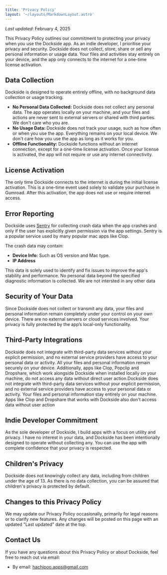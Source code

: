 ```yaml
---
title: 'Privacy Policy'
layout: '~/layouts/MarkdownLayout.astro'
---
```

_Last updated_: February 4, 2025

This Privacy Policy outlines our commitment to protecting your privacy when you use the Dockside app. As an indie developer, I prioritise your privacy and security. Dockside does not collect, store, share or sell any personal information or usage data. Your files and activities stay entirely on your device, and the app only connects to the internet for a one-time license activation.

## Data Collection

Dockside is designed to operate entirely offline, with no background data collection or usage tracking.

- **No Personal Data Collected:** Dockside does not collect any personal data. The app operates locally on your machine, and your files and actions are never sent to external servers or shared with third parties. We don't care who you are.
- **No Usage Data:** Dockside does not track your usage, such as how often or when you use the app. Everything remains on your local device. We don't care how you use the app as long as it works for you.
- **Offline Functionality:** Dockside functions without an internet connection, except for a one-time license activation. Once your license is activated, the app will not require or use any internet connectivity.

## License Activation

The only time Dockside connects to the internet is during the initial license activation. This is a one-time event used solely to validate your purchase in Gumroad. After this activation, the app does not use or require internet access.

## Error Reporting

Dockside uses [Sentry](https://sentry.io/) for collecting crash data when the app crashes and only if the user has explicitly given permission via the app settings. Sentry is a popular service used by many popular mac apps like Clop.

The crash data may contain:

- **Device Info:** Such as OS version and Mac type.
- **IP Address**

This data is solely used to identify and fix issues to improve the app's stability and performance. No personal data beyond the specified diagnostic information is collected. We are not intersted in any other data

## Security of Your Data

Since Dockside does not collect or transmit any data, your files and personal information remain completely under your control on your own device. There are no external servers or cloud services involved. Your privacy is fully protected by the app’s local-only functionality.

## Third-Party Integrations

Dockside does not integrate with third-party data services without your explicit permission, and no external service providers have access to your personal data or activity. All your files and personal information remain securely on your device. Additionally, apps like Clop, Popclip and Dropshare, which work alongside Dockside when installed locally on your machine, do not access any data without direct user action.Dockside does not integrate with third-party data services without your explicit permission, and no external service providers have access to your personal data or activity. Your files and personal information stay entirely on your machine. Apps like Clop and Dropshare that works with Dockside also don't access data without user action

## Indie Developer Commitment

As the sole developer of Dockside, I build apps with a focus on utility and privacy. I have no interest in your data, and Dockside has been intentionally designed to operate without collecting any. You can use the app with complete confidence that your privacy is respected.

## Children's Privacy

Dockside does not knowingly collect any data, including from children under the age of 13. As there is no data collection, you can be assured that children's privacy is protected by default.

## Changes to this Privacy Policy

We may update our Privacy Policy occasionally, primarily for legal reasons or to clarify new features. Any changes will be posted on this page with an updated "Last updated" date at the top.

## Contact Us

If you have any questions about this Privacy Policy or about Dockside, feel free to reach out via email:

- By email: hachipoo.apps@gmail.com
